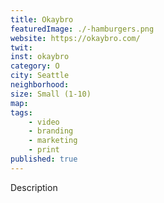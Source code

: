 ```yaml
---
title: Okaybro
featuredImage: ./-hamburgers.png
website: https://okaybro.com/
twit: 
inst: okaybro
category: O
city: Seattle
neighborhood:
size: Small (1-10)
map: 
tags:
    - video
    - branding
    - marketing
    - print
published: true
---
```


Description

